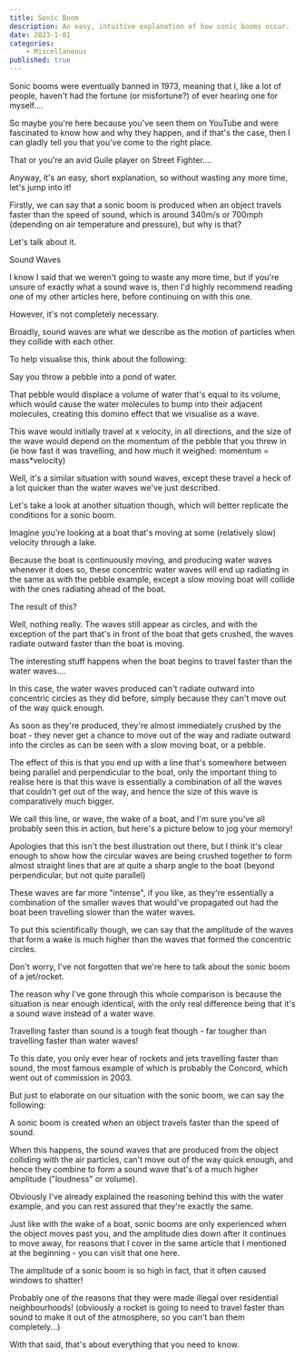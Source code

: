 ```yaml
---
title: Sonic Boom
description: An easy, intuitive explanation of how sonic booms occur.
date: 2023-1-01
categories:
    - Miscellaneous
published: true
---
```



Sonic booms were eventually banned in 1973, meaning that I, like a lot of people, haven't had the fortune (or misfortune?) of ever hearing one for myself.... 

So maybe you're here because you've seen them on YouTube and were fascinated to know how and why they happen, and if that's the case, then I can gladly tell you that you've come to the right place.

That or you're an avid Guile player on Street Fighter....

Anyway, it's an easy, short explanation, so without wasting any more time, let's jump into it!

Firstly, we can say that a sonic boom is produced when an object travels faster than the speed of sound, which is around 340m/s or 700mph (depending on air temperature and pressure), but why is that?

Let's talk about it. 


Sound Waves

I know I said that we weren't going to waste any more time, but if you're unsure of exactly what a sound wave is, then I'd highly recommend reading one of my other articles here, before continuing on with this one.

However, it's not completely necessary. 

Broadly, sound waves are what we describe as the motion of particles when they collide with each other. 

To help visualise this, think about the following:

Say you throw a pebble into a pond of water.

That pebble would displace a volume of water that's equal to its volume, which would cause the water molecules to bump into their adjacent molecules, creating this domino effect that we visualise as a wave. 

This wave would initially travel at x velocity, in all directions, and the size of the wave would depend on the momentum of the pebble that you threw in (ie how fast it was travelling, and how much it weighed: momentum = mass*velocity)

Well, it's a similar situation with sound waves, except these travel a heck of a lot quicker than the water waves we've just described.

Let's take a look at another situation though, which will better replicate the conditions for a sonic boom.

Imagine you're looking at a boat that's moving at some (relatively slow) velocity through a lake.

Because the boat is continuously moving, and producing water waves whenever it does so, these concentric water waves will end up radiating in the same as with the pebble example, except a slow moving boat will collide with the ones radiating ahead of the boat. 

The result of this?

Well, nothing really. The waves still appear as circles, and with the exception of the part that's in front of the boat that gets crushed, the waves radiate outward faster than the boat is moving. 

The interesting stuff happens when the boat begins to travel faster than the water waves....

In this case, the water waves produced can't radiate outward into concentric circles as they did before, simply because they can't move out of the way quick enough. 

As soon as they're produced, they're almost immediately crushed by the boat - they never get a chance to move out of the way and radiate outward into the circles as can be seen with a slow moving boat, or a pebble. 

The effect of this is that you end up with a line that's somewhere between being parallel and perpendicular to the boat, only the important thing to realise here is that this wave is essentially a combination of all the waves that couldn't get out of the way, and hence the size of this wave is comparatively much bigger. 

We call this line, or wave, the wake of a boat, and I'm sure you've all probably seen this in action, but here's a picture below to jog your memory!

Apologies that this isn't the best illustration out there, but I think it's clear enough to show how the circular waves are being crushed together to form almost straight lines that are at quite a sharp angle to the boat (beyond perpendicular, but not quite parallel) 





These waves are far more "intense", if you like, as they're essentially a combination of the smaller waves that would've propagated out had the boat been travelling slower than the water waves. 

To put this scientifically though, we can say that the amplitude of the waves that form a wake is much higher than the waves that formed the concentric circles. 

Don't worry, I've not forgotten that we're here to talk about the sonic boom of a jet/rocket.

The reason why I've gone through this whole comparison is because the situation is near enough identical, with the only real difference being that it's a sound wave instead of a water wave. 

Travelling faster than sound is a tough feat though - far tougher than travelling faster than water waves! 

To this date, you only ever hear of rockets and jets travelling faster than sound, the most famous example of which is probably the Concord, which went out of commission in 2003.

But just to elaborate on our situation with the sonic boom, we can say the following:

A sonic boom is created when an object travels faster than the speed of sound. 

When this happens, the sound waves that are produced from the object colliding with the air particles, can't move out of the way quick enough, and hence they combine to form a sound wave that's of a much  higher amplitude ("loudness" or volume). 

Obviously I've already explained the reasoning behind this with the water example, and you can rest assured that they're exactly the same. 

Just like with the wake of a boat, sonic booms are only experienced when the object moves past you, and the amplitude dies down after it continues to move away, for reasons that I cover in the same article that I mentioned at the beginning - you can visit that one here.

The amplitude of a sonic boom is so high in fact, that it often caused windows to shatter! 

Probably one of the reasons that they were made illegal over residential neighbourhoods! (obviously a rocket is going to need to travel faster than sound to make it out of the atmosphere, so you can't ban them completely...)

With that said, that's about everything that you need to know. 



 



